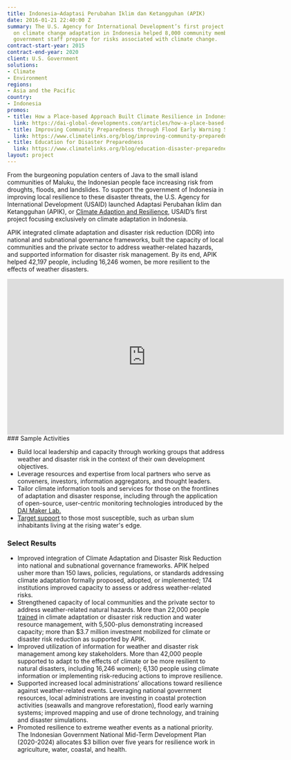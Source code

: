 ```yaml
---
title: Indonesia—Adaptasi Perubahan Iklim dan Ketangguhan (APIK)
date: 2016-01-21 22:40:00 Z
summary: The U.S. Agency for International Development’s first project focused exclusively
  on climate change adaptation in Indonesia helped 8,000 community members and 334
  government staff prepare for risks associated with climate change.
contract-start-year: 2015
contract-end-year: 2020
client: U.S. Government
solutions:
- Climate
- Environment
regions:
- Asia and the Pacific
country:
- Indonesia
promos:
- title: How a Place-based Approach Built Climate Resilience in Indonesia
  link: https://dai-global-developments.com/articles/how-a-place-based-approach-built-climate-resilience-in-indonesia
- title: Improving Community Preparedness through Flood Early Warning Systems
  link: https://www.climatelinks.org/blog/improving-community-preparedness-through-flood-early-warning-systems
- title: Education for Disaster Preparedness
  link: https://www.climatelinks.org/blog/education-disaster-preparedness
layout: project
---
```


From the burgeoning population centers of Java to the small island communities of Maluku, the Indonesian people face increasing risk from droughts, floods, and landslides. To support the government of Indonesia in improving local resilience to these disaster threats, the U.S. Agency for International Development (USAID) launched Adaptasi Perubahan Iklim dan Ketangguhan (APIK), or [Climate Adaption and Resilience](http://apikindonesia.or.id/en), USAID’s first project focusing exclusively on climate adaptation in Indonesia.

APIK integrated climate adaptation and disaster risk reduction (DDR) into national and subnational governance frameworks, built the capacity of local communities and the private sector to address weather-related hazards, and supported information for disaster risk management. By its end, APIK helped 42,197 people, including 16,246 women, be more resilient to the effects of weather disasters.
<iframe src="https://player.vimeo.com/video/430386281" width="640" height="360" frameborder="0" allow="autoplay; fullscreen" allowfullscreen></iframe>
### Sample Activities

* Build local leadership and capacity through working groups that address weather and disaster risk in the context of their own development objectives.
* Leverage resources and expertise from local partners who serve as conveners, investors, information aggregators, and thought leaders.
* Tailor climate information tools and services for those on the frontlines of adaptation and disaster response, including through the application of open-source, user-centric monitoring technologies introduced by the [DAI Maker Lab.](/our-work/solutions/dai-maker-lab)
* [Target support](http://apikindonesia.or.id/en/success-story/when-women-are-in-charge-building-more-resilient-communities-two-steps-at-a-time) to those most susceptible, such as urban slum inhabitants living at the rising water's edge.

### Select Results

* Improved integration of Climate Adaptation and Disaster Risk Reduction into national and subnational governance frameworks. APIK helped usher more than 150 laws, policies, regulations, or standards addressing climate adaptation formally proposed, adopted, or implemented; 174 institutions improved capacity to assess or address weather-related risks.
* Strengthened capacity of local communities and the private sector to address weather-related natural hazards. More than 22,000 people [trained](https://www.climatelinks.org/blog/climate-field-schools-transforming-agricultural-risk-resilience) in climate adaptation or disaster risk reduction and water resource management, with 5,500-plus demonstrating increased capacity; more than $3.7 million investment mobilized for climate or disaster risk reduction as supported by APIK.
* Improved utilization of information for weather and disaster risk management among key stakeholders. More than 42,000 people supported to adapt to the effects of climate or be more resilient to natural disasters, including 16,246 women); 6,130 people using climate information or implementing risk-reducing actions to improve resilience.
* Supported increased local administrations’ allocations toward resilience against weather-related events. Leveraging national government resources, local administrations are investing in coastal protection activities (seawalls and mangrove reforestation), flood early warning systems; improved mapping and use of drone technology, and training and disaster simulations.
* Promoted resilience to extreme weather events as a national priority. The Indonesian Government National Mid-Term Development Plan (2020-2024) allocates $3 billion over five years for resilience work in agriculture, water, coastal, and health.
